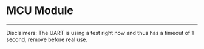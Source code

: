 # MCU Module
---
Disclaimers:
    The UART is using a test right now and thus has a timeout of 1 second, remove before real use.